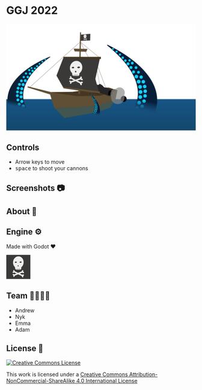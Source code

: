 # GGJ 2022

![splash](Assets/Images/splash.png)



## Controls

* Arrow keys to move
* <kbd>space</kbd> to shoot your cannons

## Screenshots 📷





## About 🔴





## Engine ⚙️

Made with Godot :heart: 

![icon](icon.png)

## Team 👨‍👨‍👦‍👦

* Andrew
* Nyk
* Emma
* Adam



## License 📜

<a rel="license" href="http://creativecommons.org/licenses/by-nc-sa/4.0/"><img alt="Creative Commons License" style="border-width:0" src="https://i.creativecommons.org/l/by-nc-sa/4.0/88x31.png" /></a>

This work is licensed under a <a rel="license" href="http://creativecommons.org/licenses/by-nc-sa/4.0/">Creative Commons Attribution-NonCommercial-ShareAlike 4.0 International License</a>

